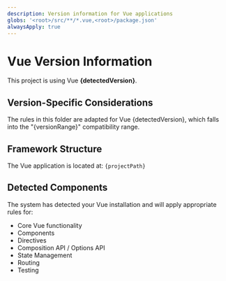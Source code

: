 ```yaml
---
description: Version information for Vue applications
globs: '<root>/src/**/*.vue,<root>/package.json'
alwaysApply: true
---
```


# Vue Version Information

This project is using Vue **{detectedVersion}**.

## Version-Specific Considerations

The rules in this folder are adapted for Vue {detectedVersion}, which falls into the "{versionRange}" compatibility range.

## Framework Structure

The Vue application is located at: `{projectPath}`

## Detected Components

The system has detected your Vue installation and will apply appropriate rules for:

-   Core Vue functionality
-   Components
-   Directives
-   Composition API / Options API
-   State Management
-   Routing
-   Testing
